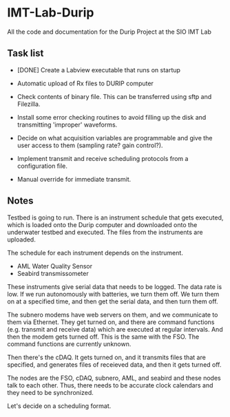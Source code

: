 # IMT-Lab-Durip
All the code and documentation for the Durip Project at the SIO IMT Lab

## Task list

* [DONE] Create a Labview executable that runs on startup

* Automatic upload of Rx files to DURIP computer

* Check contents of binary file. This can be transferred using sftp and Filezilla.

* Install some error checking routines to avoid filling up the disk and transmitting 'improper' waveforms.

* Decide on what acquisition variables are programmable and give the user access to them (sampling rate? gain control?).
 
* Implement transmit and receive scheduling protocols from a configuration file.

* Manual override for immediate transmit.

## Notes

Testbed is going to run. There is an instrument schedule that gets executed, which is loaded onto the Durip computer and downloaded onto the underwater testbed and executed. The files from the instruments are uploaded.

The schedule for each instrument depends on the instrument. 

* AML Water Quality Sensor
* Seabird transmissometer

These instruments give serial data that needs to be logged. The data rate is low. If we run autonomously with batteries, we turn them off. We turn them on at a specified time, and then get the serial data, and then turn them off.

The subnero modems have web servers on them, and we communicate to them via Ethernet. They get turned on, and there are command functions (e.g. transmit and receive data) which are executed at regular intervals. And then the modem gets turned off. This is the same with the FSO. The command functions are currently unknown.

Then there's the cDAQ. It gets turned on, and it transmits files that are specified, and generates files of receieved data, and then it gets turned off.

The nodes are the FSO, cDAQ, subnero, AML, and seabird and these nodes talk to each other. Thus, there needs to be accurate clock calendars and they need to be synchronized.

Let's decide on a scheduling format.